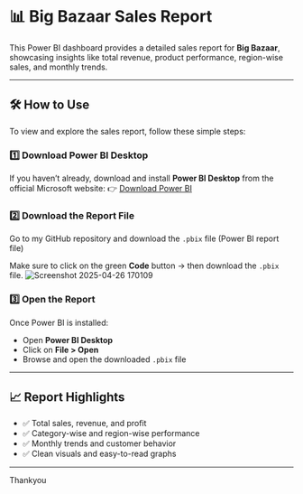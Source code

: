 # 📊 Big Bazaar Sales Report

This Power BI dashboard provides a detailed sales report for **Big Bazaar**, showcasing insights like total revenue, product performance, region-wise sales, and monthly trends.

---

## 🛠 How to Use

To view and explore the sales report, follow these simple steps:

### 1️⃣ Download Power BI Desktop

If you haven’t already, download and install **Power BI Desktop** from the official Microsoft website:
👉 [Download Power BI](https://powerbi.microsoft.com/desktop/)

### 2️⃣ Download the Report File

Go to my GitHub repository and download the `.pbix` file (Power BI report file)

 Make sure to click on the green **Code** button → then download the `.pbix` file.
 ![Screenshot 2025-04-26 170109](https://github.com/user-attachments/assets/2e809f80-dfe8-428d-bfbb-5e7dd3b0b128)


### 3️⃣ Open the Report

Once Power BI is installed:

* Open **Power BI Desktop**
* Click on **File > Open**
* Browse and open the downloaded `.pbix` file
---

## 📈 Report Highlights

* ✅ Total sales, revenue, and profit
* ✅ Category-wise and region-wise performance
* ✅ Monthly trends and customer behavior
* ✅ Clean visuals and easy-to-read graphs

---
Thankyou 
